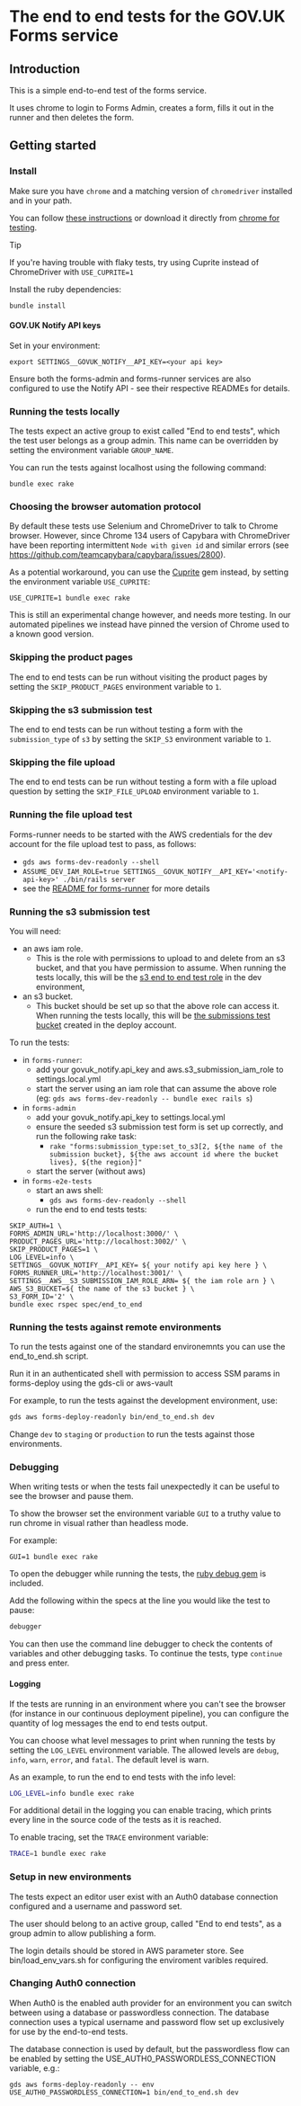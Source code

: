 # The end to end tests for the GOV.UK Forms service

## Introduction

This is a simple end-to-end test of the forms service.

It uses chrome to login to Forms Admin, creates a form, fills it out in the
runner and then deletes the form.

## Getting started

### Install

Make sure you have `chrome` and a matching version of `chromedriver` installed and in your path.

You can follow [these instructions](https://chromedriver.chromium.org/getting-started) or download it directly from [chrome for testing](https://googlechromelabs.github.io/chrome-for-testing/).

> [!TIP]
> If you're having trouble with flaky tests, try using Cuprite instead of ChromeDriver with `USE_CUPRITE=1`

Install the ruby dependencies:

```shell
bundle install
```

#### GOV.UK Notify API keys

Set in your environment:

```shell
export SETTINGS__GOVUK_NOTIFY__API_KEY=<your api key>
```

Ensure both the forms-admin and forms-runner services are also configured to use the Notify API - see their respective READMEs for details.

### Running the tests locally

The tests expect an active group to exist called "End to end tests", which the test user belongs as a group admin. This name can be overridden by setting the environment variable `GROUP_NAME`.

You can run the tests against localhost using the following command:

```shell
bundle exec rake
```

### Choosing the browser automation protocol

By default these tests use Selenium and ChromeDriver to talk to Chrome browser. However, since Chrome 134 users of Capybara with ChromeDriver have been reporting intermittent `Node with given id` and similar errors (see https://github.com/teamcapybara/capybara/issues/2800).

As a potential workaround, you can use the [Cuprite] gem instead, by setting the environment variable `USE_CUPRITE`:

```shell
USE_CUPRITE=1 bundle exec rake
```

This is still an experimental change however, and needs more testing. In our automated pipelines we instead have pinned the version of Chrome used to a known good version.

[Cuprite]: https://github.com/rubycdp/cuprite

### Skipping the product pages

The end to end tests can be run without visiting the product pages by setting
the `SKIP_PRODUCT_PAGES` environment variable to `1`.

### Skipping the s3 submission test

The end to end tests can be run without testing a form with the `submission_type` of `s3` by setting the `SKIP_S3` environment variable to `1`.

### Skipping the file upload

The end to end tests can be run without testing a form with a file upload question by setting the `SKIP_FILE_UPLOAD` environment variable to `1`.

### Running the file upload test

Forms-runner needs to be started with the AWS credentials for the dev account for the file upload test to pass, as follows:

- `gds aws forms-dev-readonly --shell`
- `ASSUME_DEV_IAM_ROLE=true SETTINGS__GOVUK_NOTIFY__API_KEY='<notify-api-key>' ./bin/rails server`
- see the [README for forms-runner](https://github.com/alphagov/forms-runner?tab=readme-ov-file#getting-aws-credentials) for more details

### Running the s3 submission test

You will need:

- an aws iam role.
  - This is the role with permissions to upload to and delete from an s3 bucket, and that you have permission to assume. When running the tests locally, this will be the [s3 end to end test role](https://github.com/alphagov/forms-deploy/blob/2a8720380219ac854d3c1d008e6b82af67e4a7b2/infra/modules/forms-runner/s3-end-to-end-test-role.tf#L2) in the dev environment,
- an s3 bucket.
  - This bucket should be set up so that the above role can access it. When running the tests locally, this will be [the submissions test bucket](https://github.com/alphagov/forms-deploy/blob/2a8720380219ac854d3c1d008e6b82af67e4a7b2/infra/deployments/deploy/tools/submissions-to-s3-test-bucket.tf#L4) created in the deploy account.

To run the tests:

- in `forms-runner`:
  - add your govuk_notify.api_key and aws.s3_submission_iam_role to settings.local.yml
  - start the server using an iam role that can assume the above role (eg: `gds aws forms-dev-readonly -- bundle exec rails s`)
- in `forms-admin`
  - add your govuk_notify.api_key to settings.local.yml
  - ensure the seeded s3 submission test form is set up correctly, and run the following rake task:
    - `rake "forms:submission_type:set_to_s3[2, ${the name of the submission bucket}, ${the aws account id where the bucket lives}, ${the region}]"`
  - start the server (without aws)
- in `forms-e2e-tests`
  - start an aws shell:
    - `gds aws forms-dev-readonly --shell`
  - run the end to end tests tests:

```shell
SKIP_AUTH=1 \
FORMS_ADMIN_URL='http://localhost:3000/' \
PRODUCT_PAGES_URL='http://localhost:3002/' \
SKIP_PRODUCT_PAGES=1 \
LOG_LEVEL=info \
SETTINGS__GOVUK_NOTIFY__API_KEY= ${ your notify api key here } \
FORMS_RUNNER_URL='http://localhost:3001/' \
SETTINGS__AWS__S3_SUBMISSION_IAM_ROLE_ARN= ${ the iam role arn } \
AWS_S3_BUCKET=${ the name of the s3 bucket } \
S3_FORM_ID='2' \
bundle exec rspec spec/end_to_end
```

### Running the tests against remote environments

To run the tests against one of the standard environemnts you can use the end_to_end.sh script.

Run it in an authenticated shell with permission to access SSM params in forms-deploy using the gds-cli or aws-vault

For example, to run the tests against the development environment, use:

```bash
gds aws forms-deploy-readonly bin/end_to_end.sh dev
```

Change `dev` to `staging` or `production` to run the tests against those environments.

### Debugging

When writing tests or when the tests fail unexpectedly it can be useful to see
the browser and pause them.

To show the browser set the environment variable `GUI` to a truthy value to run
chrome in visual rather than headless mode.

For example:

```shell
GUI=1 bundle exec rake
```

To open the debugger while running the tests, the [ruby debug gem](https://github.com/ruby/debug) is included.

Add the following within the specs at the line you would like the test to pause:

```ruby
debugger
```

You can then use the command line debugger to check the contents of variables and other debugging tasks. To continue the tests, type `continue` and press enter.

#### Logging

If the tests are running in an environment where you can't see the browser (for
instance in our continuous deployment pipeline), you can configure the quantity
of log messages the end to end tests output.

You can choose what level messages to print when running the tests by setting
the `LOG_LEVEL` environment variable. The allowed levels are `debug`, `info`, `warn`,
`error`, and `fatal`. The default level is warn.

As an example, to run the end to end tests with the info level:

```bash
LOG_LEVEL=info bundle exec rake
```

For additional detail in the logging you can enable tracing, which prints every
line in the source code of the tests as it is reached.

To enable tracing, set the `TRACE` environment variable:

```bash
TRACE=1 bundle exec rake
```

### Setup in new environments

The tests expect an editor user exist with an Auth0 database connection configured and a username and password set.

The user should belong to an active group, called "End to end tests", as a group admin to allow publishing a form.

The login details should be stored in AWS parameter store. See bin/load_env_vars.sh for configuring the enviroment varibles required.

### Changing Auth0 connection

When Auth0 is the enabled auth provider for an environment you can switch between using a database or passwordless connection. The database connection uses a typical username and password flow set up exclusively for use by the end-to-end tests.

The database connection is used by default, but the passwordless flow can be enabled by setting the USE_AUTH0_PASSWORDLESS_CONNECTION variable, e.g.:

```shell
gds aws forms-deploy-readonly -- env USE_AUTH0_PASSWORDLESS_CONNECTION=1 bin/end_to_end.sh dev
```
